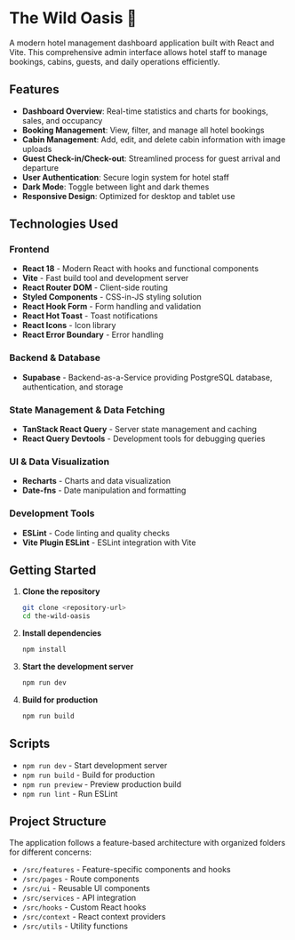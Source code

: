 # The Wild Oasis 🏨

A modern hotel management dashboard application built with React and Vite. This comprehensive admin interface allows hotel staff to manage bookings, cabins, guests, and daily operations efficiently.

## Features

- **Dashboard Overview**: Real-time statistics and charts for bookings, sales, and occupancy
- **Booking Management**: View, filter, and manage all hotel bookings
- **Cabin Management**: Add, edit, and delete cabin information with image uploads
- **Guest Check-in/Check-out**: Streamlined process for guest arrival and departure
- **User Authentication**: Secure login system for hotel staff
- **Dark Mode**: Toggle between light and dark themes
- **Responsive Design**: Optimized for desktop and tablet use

## Technologies Used

### Frontend

- **React 18** - Modern React with hooks and functional components
- **Vite** - Fast build tool and development server
- **React Router DOM** - Client-side routing
- **Styled Components** - CSS-in-JS styling solution
- **React Hook Form** - Form handling and validation
- **React Hot Toast** - Toast notifications
- **React Icons** - Icon library
- **React Error Boundary** - Error handling

### Backend & Database

- **Supabase** - Backend-as-a-Service providing PostgreSQL database, authentication, and storage

### State Management & Data Fetching

- **TanStack React Query** - Server state management and caching
- **React Query Devtools** - Development tools for debugging queries

### UI & Data Visualization

- **Recharts** - Charts and data visualization
- **Date-fns** - Date manipulation and formatting

### Development Tools

- **ESLint** - Code linting and quality checks
- **Vite Plugin ESLint** - ESLint integration with Vite

## Getting Started

1. **Clone the repository**

   ```bash
   git clone <repository-url>
   cd the-wild-oasis
   ```

2. **Install dependencies**

   ```bash
   npm install
   ```

3. **Start the development server**

   ```bash
   npm run dev
   ```

4. **Build for production**
   ```bash
   npm run build
   ```

## Scripts

- `npm run dev` - Start development server
- `npm run build` - Build for production
- `npm run preview` - Preview production build
- `npm run lint` - Run ESLint

## Project Structure

The application follows a feature-based architecture with organized folders for different concerns:

- `/src/features` - Feature-specific components and hooks
- `/src/pages` - Route components
- `/src/ui` - Reusable UI components
- `/src/services` - API integration
- `/src/hooks` - Custom React hooks
- `/src/context` - React context providers
- `/src/utils` - Utility functions


